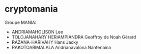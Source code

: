 # cryptomania
Groupe MANIA:
 - ANDRIAMAHOLISON Lee
 - TOLOJANAHARY HERIAMPIANDRA Geoffroy de Noah Gérard
 - RAZANA-HARIVAHY Hans Jacky
 - RAKOTOARIMALALA Andrianavalona Nantenaina
